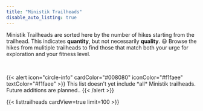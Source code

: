 ```yaml
---
title: "Ministik Trailheads"
disable_auto_listing: true
---
```


Ministik Trailheads are sorted here by the number of hikes starting from the trailhead. This indicates **quantity**, but not necessarily **quality**. 😃 Browse the hikes from mulitiple trailheads to find those that match both your urge for exploration and your fitness level.


<p>&nbsp;</p>
{{< alert icon="circle-info" cardColor="#008080" iconColor="#f1faee" textColor="#f1faee" >}}
This list doesn't yet include *all* Ministik trailheads. Future additions are planned..
{{< /alert >}}


{{< listtrailheads cardView=true limit=100 >}}